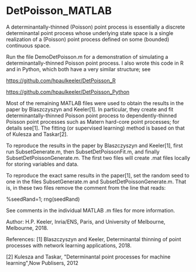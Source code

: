 # DetPoisson_MATLAB

A determinantally-thinned (Poisson) point process is essentially a discrete determinantal point process whose underlying state space is a single realization of a (Poisson) point process defined on some (bounded) continuous space. 

Run the file DemoDetPoisson.m for a demonstration of simulating a determinantally-thinned Poisson point process. I also wrote this code in R and in Python, which both have a very similar structure; see  

https://github.com/hpaulkeeler/DetPoisson_R 

https://github.com/hpaulkeeler/DetPoisson_Python

Most of the remaining MATLAB files were used to obtain the results in the paper by Blaszczyszyn and Keeler[1]. In particular, they create and fit determinantally-thinned Poisson point process to dependently-thinned Poisson point processes such as Matern hard-core point processes; for details see[1]. The fitting (or supervised learning) method is based on that of Kulesza and Taskar[2].

To reproduce the results in the paper by Blaszczyszyn and Keeler[1], first run SubsetGenerate.m, then SubsetDetPoissonFit.m, and finally SubsetDetPoissonGenerate.m. The first two files will create .mat files locally for storing variables and data. 

To reproduce the exact same results in the paper[1], set the random seed to one in the files SubsetGenerate.m and SubsetDetPoissonGenerate.m. That is, in these two files remove the comment from the line that reads:

%seedRand=1; rng(seedRand) 

See comments in the individual MATLAB .m files for more information. 

Author: H.P. Keeler, Inria/ENS, Paris, and University of Melbourne,
Melbourne, 2018.

References:
[1] Blaszczyszyn and Keeler, Determinantal thinning of point processes
with network learning applications, 2018.

[2] Kulesza and Taskar, "Determinantal point processes for machine learning",Now Publisers, 2012
